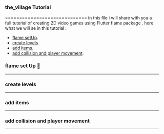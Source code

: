 ### the_village Tutorial
=============================
in this file i will share with you a full tutorial of creating 2D video games
using Flutter flame package .
here what we will se in this tutorial :
 - [flame setUp](#flame_set_up).
 - [create levels](#create_levels).
 - [add items](#add_items).
 - [add collision and player movement](#add_collision_and_player_movement).


### flame set Up 👋
-----
### create levels
-----
### add items
-----
### add collision and player movement
----